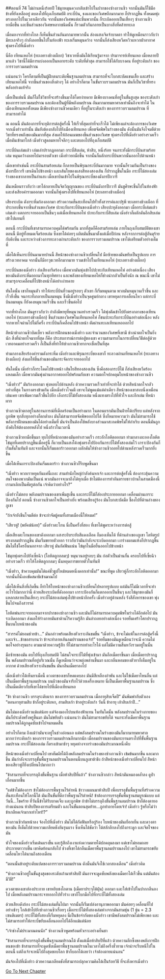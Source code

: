 ##ตอนที่ 74 ไม่ผ่านหนึ่งร้อยปี
ไข่มุกหมุนควงกลับเข้าไปในปากของซ่างกวนซิว จากนั้นมันก็ใช้มือข้างที่ยังเหลืออยู่ ตบลงไปที่ถุงเก็บสมบัติ กระบี่บิน, ธงและของวิเศษอีกมากมาย ก็ปรากฎขึ้น ทั้งหมดพุ่งตรงออกไปในเวลาเดียวกัน จากนั้นของวิเศษแต่ละชิ้นพวกนั้น ก็ระเบิดออกเป็นเสี่ยงๆ ซ่างกวนซิวยกมือขึ้น และชิ้นส่วนของวิเศษหลากชนิดนั้น ก็รวมตัวกันกลายเป็นบางสิ่งที่คล้ายทะเล

เมื่อมองจากที่ห่างไกล ก็เห็นชิ้นส่วนอันมากมายพวกนั้น ส่องแสงเจิดจ้าบาดตา ทำให้ดูเหมือนราวกับว่า มีทะเลจริงๆ กำลังลอยขึ้นไปในท้องฟ้า ทะเลเริ่มหมุนคว้าง จากนั้นก็ส่งเสียงหวีดหวิวแหวกฝ่าอากาศ พุ่งตรงไปที่เมิ่งฮ่าว

นี่คือ เทียนเหอไห่ (ทะเลทางช้างเผือก) วิชาเวทซึ่งมันได้เรียนรู้มาจาก ปรมาจารย์เทียนเหอ เมื่อหลายปีมาแล้ว วิชานี้ได้มีการแบ่งออกเป็นหลายระดับ ระดับที่ต่ำสุด สามารถใช้ได้กับบางคน ที่อยู่ระดับเก้า ของการรวบรวมลมปราณ

แน่นอนว่า ใครก็ตามที่เป็นผู้ฝึกตนระดับพื้นฐานลมปราณ สามารถที่จะโบกสะบัดแขนเสื้อ และสร้างเทียนเหอไห่นี้ จากชิ้นส่วนของสิ่งต่างๆ ได้ อย่างไรก็ตาม ในขั้นรวบรวมลมปราณ มันก็เป็นวิชาที่ทรงพลังอย่างแท้จริง

เมื่อเป็นเช่นนี้ มันก็ไม่ใช่วิชาที่จะสร้างขึ้นมาได้โดยง่ายดาย มีเพียงบางคนที่อยู่ในขั้นสูงสุด ของระดับเก้า ของการรวบรวมลมปราณ และต้องเป็นผู้ที่มีพลังลมปราณ อันมากมายมหาศาลเท่านั้นถึงจะทำได้ ในเมืองเทียนเหอทั้งหมด มีเพียงซ่างกวนซิวคนเดียว ที่อยู่ในระดับเก้า ของการรวบรวมลมปราณ ที่สามารถทำได้

ณ ตอนนี้ มันต้องการที่จะยุติการต่อสู้ครั้งนี้ ให้เร็วที่สุดเท่าที่จะเร็วได้ ไม่เพียงแต่จะต้องการของวิเศษจากเมิ่งฮ่าวเท่านั้น มันยังต้องกลับไปยังเมืองเทียนเหอ เพื่อขจัดพิษในร่างของมัน ดังนั้นมันจึงโจมตีด้วยวิชาที่ทรงพลังของมันมากที่สุด ส่งผลให้ก้อนเมฆของชิ้นส่วนของวิเศษ พุ่งตรงไปที่เมิ่งฮ่าวอย่างรวดเร็ว เมื่อมันเข้ามาใกล้ เมิ่งฮ่าวสูดลมหายใจลึกๆ และตบลงไปที่ถุงเก็บสมบัติ

กระบี่บินเล่มแล้ว เล่มเล่าปรากฎออกมา กระบี่สิบเล่ม, ห้าสิบ, หนึ่งร้อย จนกระทั่งมีกระบี่บินสามร้อยเล่ม หมุนคว้างลอยไปมารอบตัวเขา เมิ่งฮ่าวยกมือขึ้น จากนั้นก็ผลักกระบี่บินพวกนั้นออกไปด้านหน้า

เมื่อเขาทำเช่นนี้ กระบี่บินสามร้อยเล่ม ก็กลายเป็นพิรุณกระบี่อันมากมาย จากนั้นก็รวมกันเป็นร่างของมังกรปีกวารี เขาเดินไปข้างหน้า และเส้นใยของแสงสีทองสองเส้น ก็ปรากฎขึ้นในมือ กระบี่ไม้สองเล่ม ร่างของเขากลายเป็นลำแสง เมื่อเขาบินเข้าไปในพิรุณกระบี่ของมังกรปีกวารี

มันเหมือนราวกับว่า เขาได้กลายเป็นจิตวิญญาณของ กระบี่บินมังกรปีกวารี มันชูศีรษะขึ้นไปในท้องฟ้า และส่งเสียงคำรามออกมา จากนั้นก็พุ่งตรงไปที่เทียนเหอไห่ (ทะเลทางช้างเผือก)

เสียงระเบิด ดังกระหึ่มก้องออกมา สร้างความสั่นสะเทือนไปทั่วทั้งสวรรค์และปฐพี ทะเลทางช้างเผือก ที่ประกอบขึ้นจากชิ้นส่วนของวิเศษ ปะทะกับกระบี่บินของเมิ่งฮ่าว เสียงปะทุดังออกมา เมื่อกระบี่เล่มแล้วเล่มเล่า แตกกระจายออกเป็นชิ้นๆ แต่เมื่อเทียนเหอไห่ ปะทะกับกระบี่สิบเล่ม เมิ่งฮ่าวก็ผลักดันอีกสิบเล่มเข้าไปแทนที่

ตอนนี้ กระบี่บินที่เขาสามารถควบคุมได้พร้อมกัน มากที่สุดก็คือสามร้อยเล่ม ภายในถุงเก็บสมบัติของเขาตอนนี้ มีอยู่ทั้งหมดเจ็ดร้อยเล่ม ซึ่งเขาได้ค่อยๆ ผลิตมันขึ้นมาตั้งแต่เมื่อปีก่อน หลังจากการต่อสู้อันดุร้ายกับติงซิ่น และระหว่างช่วงการทะลวงผ่านระดับเก้า ของการรวบรวมลมปราณ เขาได้เตรียมตัวอย่างเต็มที่

เมื่อได้เห็นกระบี่บินมามายปานนี้ สีหน้าของซ่างกวนซิวเปลี่ยนไป มือซ้ายของมันขยับเป็นรูปแบบ การสร้างเวทอาคม จากนั้นก็มีอาวุธเวทอีกมากมาย รวมเข้าไปในเทียนเหอไห่ (ทะเลทางช้างเผือก)

กระบี่บินของเมิ่งฮ่าว ส่งเสียงกรีดร้อง เมื่อพวกมันพุ่งเข้าไปปะทะกับเทียนเหอไห่ อย่างต่อเนื่อง เสียงของมันดังกระหึ่มออกมาในทุกทิศทาง และพลังของเทียนเหอไห่ก็ช่างน่ากลัวเป็นยิ่งนัก ณ ขณะนี้ เขาไม่สามารุถจะเคลื่อนที่ไปข้างหน้าได้อย่างง่ายดาย 

ทันใดนั้น เขาก็หมุนตัว ทำให้กระบี่บินที่วนอยู่รอบๆ ตัวเขา ก็เริ่มหมุนตาม พวกมันหมุนวนเร็วขึ้น และเร็วยิ่งขึ้น จนกระทั่งกลายเป็นลมหมุน ซึ่งมีเมิ่งฮ่าวเป็นจุดศูนย์กลาง เขาหยุดการเคลื่อนไหว แต่กระบี่บินลมหมุน ก็ยังคงหมุนวนเร็วขึ้น และเร็วขึ้นต่อไป

จากที่ห่างไกล มันดูราวกับว่า กำลังมีพายุที่หมุนวนอย่างรวดเร็ว ได้พุ่งตัดเข้าไปยังตรงกลางของเทียนเหอไห่ (ทะเลทางช้างเผือก) ชิ้นส่วนของวิเศษในเทียนเหอไห่ ก็ชนปะทะกับกระบี่บินอย่างต่อเนื่อง หลังจากหายใจผ่านไปไม่กี่ครั้ง กระบี่บินก็เคลื่อนไปข้างหน้า ตัดผ่านทะเลเทียนเหอออกไป

สีหน้าซ่างกวนซิวบิดเบี้ยว พลังการฝึกตนของเมิ่งฮ่าว และจำนวนของวิเศษที่เขามี ช่างน่าตกใจเป็นยิ่งนัก สิ่งที่น่าตกใจมากที่สุด ก็คือ ประสบการณ์การต่อสู้ของเขา ความสามารถในการเปลี่ยนวิธีต่อสู้ด้วยเวทอาคมอย่างรวดเร็ว ก็เป็นสิ่งที่ทำให้ซ่างกวนซิวยากจะเชื่อเป็นที่สุด

ท่ามกลางเสียงร้องคำรามดังกระหึ่ม เมิ่งฮ่าวและพิรุณกระบี่ของเขาก็ ทะลวงผ่านเทียนเหอไห่ (ทะเลทางช้างเผือก) ส่งผลให้ชิ้นส่วนของมันกระจัดกระจายออกไป 

ทันใดนั้น เมิ่งฮ่าวก็กระโดดไปข้างหน้า เส้นใยสีทองสองเส้น ซึ่งคือสองกระบี่ไม้ ก็ส่งเสียงหวีดร้องแหลมเล็ก เมื่อพวกมันพุ่งผ่านอากาศออกไปพร้อมกับเขา ความตกใจปกคลุมใบหน้าของซ่างกวนซิว

“เมิ่งฮ่าว!” มันร้องออกมา พุ่งหลบไปด้านหลัง ด้วยความรวดเร็วเท่าที่จะทำได้ ด้วยสีหน้าตกใจกลัวอย่างที่สุด ในทางตรงข้ามกัน เมื่อเมิ่งฮ่าวโจมตี เขาจะไม่พูดแม้แต่คำเดียว สีหน้าของเขาสงบนิ่งเหมือนเช่นเคย เขาเพิ่มความเร็วขึ้นไปอีก เล็งกระบี่ไม้ทั้งสองเล่ม หนึ่งแทงตรงไปที่หัวใจ และอีกเล่ม ที่หน้าผาก

ซ่างกวนซิวตกอยู่ในสถานการณ์ที่เดือดร้อนเป็นอย่างมาก ในตอนแรกมันเป็นฝ่ายได้เปรียบ แต่หลังจากถูกพิษ ทุกสิ่งทุกอย่างก็ตกต่ำลง มันไม่สามารถขจัดพิษออกไปได้ ซึ่งก็หมายความว่า มันไม่สามารถใช้พลังการฝึกตนของมันได้อย่างเต็มที่ มันจำเป็นต้องใช้พลังบางส่วนมาสะกดพิษไม่ให้กำเริบ ตอนนี้มันถูกบังคับให้ต้องถอยหลังไป หนึ่งก้าวในเวลานี้

ซ่างกวนซิวยกมือขึ้นมา ทุบไปที่หน้าอกของมันอย่างรวดเร็ว กระอักโลหิตออกมา ท่ามกลางละอองโลหิต ไข่มุกที่เคยปรากฎขึ้นเมื่อครู่นี้ ก็แวบเป็นแสงโค้งพุ่งตรงไปป้องกันกระบี่ไม้ทั้งสองเล่มไว้ เกราะป้องกันก็เริ่มสั่นในทันที และจากนั้นก็เริ่มแตกร้าวออกมา ผลักดันให้ซ่างกวนซิวถอยไปด้านหลังรวดเร็วมากยิ่งขึ้น

เมื่อได้เห็นเกราะป้องกันเริ่มแตกร้าว ซ่างกวนซิวก็รีบพูดขึ้นมา 

“เมิ่งฮ่าว พวกเราหยุดกันแค่นี้เถอะ สามสำนักใหญ่กำลังค้นหาเจ้า และการต่อสู้ครั้งนี้ ต้องกระตุ้นความสนใจของพวกมันเป็นแน่ พวกมันอาจจะมาถึงได้ทุกเมื่อ ข้าไม่ต้องการทำอันตรายชาวบ้านในสามเมืองนี้ เรามาเลิกเป็นศัตรูต่อกัน เจ้าคิดว่าอย่างไร?”

เมิ่งฮ่าวไม่ตอบ พลังลมปราณของเขาเพิ่มสูงขึ้น และกระบี่ไม้ก็ส่องประกายออกมา เคลื่อนผ่านเกราะป้องกันไป ตอนนี้ ซ่างกวนซิวตกใจเป็นอย่างยิ่ง พร้อมเสียงกู่ร้อง มันโบกสะบัดมือ ชี้ลงไปที่ด้านล่างของภูเขา

“ถ้าเจ้ายังขืนโจมตีต่อ ข้าจะกำจัดผู้คนทั้งสามเมืองนี้ให้หมด!”

“เสียวหู่! (พยัคฆ์น้อย)” เมิ่งฮ่าวตะโกน นี่เป็นครั้งที่สอง ที่เขาได้พูดระหว่างการต่อสู้

เมื่อเสียงตะโกนของเขาดังออกมา แสงระยิบระยับสีแดงเลือด ก็มองเห็นได้ ที่ด้านล่างของภูเขา โลหิตรูปทรงกลมปรากฎขึ้น มันเริ่มขยายตัวออก ราวกับว่ามันกำลังจะระเบิดออกมา เงาร่างผอมแห้งก็ปรากฎขึ้น มันไม่ใช่ใครอื่นนอกจาก เสียวหู่ มันกัดฟันแน่น ไข่มุกในมือยื่นออกไปข้างหน้า

ไข่มุกพุ่งตรงไปยังเซี่ยฉิว (โลหิตลูกกลมๆ) หมุนวนอยู่รอบๆ มัน ก่อตัวเป็นม่านกั้น ครอบไปที่เซี่ยฉิวอย่างรวดเร็ว ทำให้โลหิตลูกกลมๆ นั้นหยุดการขยายตัวในทันที

“เมิ่งฮ่าว, ข้าควบคุมมันได้แค่ชั่วธูปไหม้หมดหนึ่งดอกเท่านั้น!” ขณะที่พูด เสียวหู่ก็กระอักโลหิตออกมา จากนั้นก็นั่งลงขัดสมาธิเข้าฌาณไป

เมื่อได้เห็นสิ่งที่เกิดขึ้น ก็ทำให้ใบหน้าของซ่างกวนซิวเปลี่ยนไปหลายรูปแบบ แต่มันก็ไม่มีเวลาที่จะทำอะไรไปมากกว่านี้ ด้วยเสียงระเบิดที่ดังออกมา เกราะป้องกันก็แตกออกเป็นชิ้นๆ และไข่มุกของมันก็แหลกสลายเป็นเสี่ยงๆ กระบี่ไม้สองเล่มพุ่งไปข้างหน้าอีกครั้ง เมิ่งฮ่าวอยู่ด้านหลัง รังสีสังหารของเขา พุ่งขึ้นไปจนถึงสวรรค์

โลหิตพ่นกระจายออกมาจากปากของซ่างกวนซิว และมันก็ไม่สามารถควบคุมพิษในร่างได้อีกต่อไป มันระเบิดออกมา ส่งผลให้ร่างกายมันชาด้านไร้ความรู้สึก มันล่าถอยอย่างต่อเนื่อง รอยยิ้มเศร้าโศกปรากฎขึ้นบนใบหน้าของมัน

“สวรรค์ไม่ยอมช่วยข้า…” มันกล่าวพร้อมเสียงหัวเราะอันขมขื่น “เมิ่งฮ่าว, ข้าจะไม่แพ้ในการต่อสู้ครั้งนี้ และเจ้า…ข้าขอสาบานว่า ข้าจะทำลายเส้นลมปราณของเจ้า!” รอยยิ้มของมันดูเหมือนว่าจะมี ความไม่พอใจอย่างรุนแรง ตามมาด้วยความรู้สึก ที่ไม่สามารถทำอะไรได้ แต่ไม่มีความสิ้นหวังรวมอยู่ในนั้น

มือซ้ายของมัน ตบไปที่ถุงเก็บสมบัติ ไม่สนใจกระบี่ไม้ที่พุ่งเข้ามา มันถือเม็ดยาขึ้นมา เมื่อเม็ดยาปรากฎขึ้น พลังลมปราณที่อยู่บริเวณนั้น ก็ดูเหมือนว่าจะพลุ่งพล่านขึ้นมา และกลิ่นหอมของตัวยาก็เต็มอยู่ในอากาศ ด้วยเสียงหัวเราะอันขมขื่น มันกลืนเม็ดยาลงไป

เมื่อเมิ่งฮ่าวได้เห็นยาเม็ดนี้ ดวงตาของเขาก็หดแคบลง มันมีสีเหลืองอำพัน และไม่ใช่เม็ดยาไหนอื่น แต่เป็นเม็ดยาพื้นฐานลมปราณ บนผิวของมันจารึกไว้ด้วยเครื่องหมาย นี่เป็นเม็ดยาพื้นฐานลมปราณ ซึ่งเป็นเม็ดเดียวกับที่เขาได้ขายไปที่เมืองเทียนเหอ

“ข้า ซ่างกวนซิว บรรลุระดับแรก ของการรวบรวมลมปราณ เมื่ออายุสิบเจ็ดปี” มันพึมพำกับตัวเอง “ตอนอายุสามสิบ ข้าก็อยู่ระดับหก, สามสิบเก้า ข้าอยู่ระดับเก้า วันนี้ ข้าอายุ เก้าสิบเก้าปี…” 

มันไม่มองเมิ่งฮ่าวแม้แต่น้อย แต่จ้องมองไปบนท้องฟ้าแทน ในทันใดนั้น พลังลมปราณในร่างกายของมันก็ประดังพรั่งพรูขึ้นมา มันไม่ขยับตัว แน่นอนว่า มันไม่สามารถขยับได้ จนกระทั่งเม็ดยาพื้นฐานลมปราณได้ถูกดูดซับเข้าไปจนหมดสิ้น

อย่างไรก็ตาม ถึงแม้ว่ามันจะอยู่ในช่วงอ่อนแอ แต่พลังลมปราณในร่างของมันก็มากมายมหาศาล มากกว่าระดับเก้า ของการรวบรวมลมปราณอีกมากนัก เมื่อลมปราณของมันทะยานตรงไปที่ขั้นพื้นฐานลมปราณ กระบี่ไม้สองเล่ม ก็ตรงเข้ามาช้าๆ หยุดห่างจากร่างของมันประมาณหนึ่งคืบ

สีหน้าของเมิ่งฮ่าวเปลี่ยนไป เขาสัมผัสได้ถึงพลังลมปราณในร่างของซ่างกวนซิว เข้มข้นมากขึ้น และมากขึ้น มันกำลังจะบรรลุขั้นพื้นฐานลมปราณในตอนนี้บนภูเขาต้าชิง ถ้าสีหน้าของเมิ่งฮ่าวเปลี่ยนไป สีหน้าของเสียวหู่ก็ยิ่งเปลี่ยนไปมากกว่า

“ข้าสามารถที่จะบรรลุถึงขั้นพื้นฐาน เมื่อห้าสิบปีที่แล้ว” ซ่างกวนซิวกล่าว สีหน้ามันหมองคล้ำลง ดูป่าเถื่อนมากขึ้น 

“แต่ข้าไม่ต้องการ ข้าไม่ต้องการพื้นฐานไร้ตำหนิ ข้าวางแผนมาห้าสิบปี เพื่อบรรลุขั้นพื้นฐานที่สร้างความสั่นสะเทือนให้โลกนี้ได้ มันเป็นขั้นที่ดีกว่าพื้นฐานไร้ตำหนิ! ข้าต้องการบรรลุขั้นพื้นฐานสมบูรณ์แบบ แต่วันนี้…โชคร้าย ที่วันนี้ข้าได้รับบาดเจ็บ และถูกพิษ ถ้าข้าไม่บรรลุถึงขั้นพื้นฐานลมปราณ ข้าก็ต้องตายอย่างแน่นอน ห้าสิบปีของการเตรียมตัว และในขั้นตอนสุดท้าย…ถูกทำลายโดยเจ้า! เมิ่งฮ่าว รู้หรือไม่ว่าข้าเกลียดเจ้ามากเท่าไหร่!?”

ซ่างกวนซิวก้มหน้าลง จ้องไปที่เมิ่งฮ่าว มันไม่ได้กัดฟันหรือกู่ร้อง ใบหน้าของมันเยือกเย็น และดวงตาของมัน ก็เต็มไปด้วยความเกลียดชังอันรุนแรง ซึ่งเห็นได้ชัดว่า ได้สลักลึกลงไปถึงกระดูก และจิตใจของมัน

หัวใจของเมิ่งฮ่าวเริ่มเต้นแรงขึ้น และรู้สึกถึงเงาแห่งความตายได้ปกคลุมลงมา แต่เขาไม่ยอมถอย ประกายตาวาบขึ้น เขาคิดย้อนกลับไป ช่วงที่เขาได้กลืนเม็ดยาพื้นฐานลมปราณลงไป เขาไม่สามารถขยับเคลื่อนไหวได้นานถึงสองเดือน

“ตอนนั้นข้าอยู่ระดับแปดของการรวบรวมลมปราณ ดังนั้นมันจึงใช้เวลาสองเดือน” เมิ่งฮ่าวคิด 

“ซ่างกวนซิวอยู่ในขั้นสูงสุดของระดับเก้ามาห้าสิบปี มันอาจจะดูดซับพลังของเม็ดยาได้เร็วขึ้น แต่มันต้องมีวิธี!” 

ดวงตาของเขาส่องประกาย เขาหยิบชงไถตาน (เม็ดยาประจุไต้ฝุ่น) ออกมา และใส่เข้าไปในปากกลืนลงไป เมื่อพลังลมปราณกระจายออกไปทั่วร่าง เขาก็โบกมือไปที่กระบี่ไม้ทั้งสองเล่ม

ด้วยเสียงดังก้อง กระบี่ไม้สองเล่มสั่นไปมา จากนั้นก็เริ่มเปล่งอานุภาพออกมา มันค่อยๆ เคลื่อนที่ไปอย่างช้าๆ ใกล้เข้าไปยังซ่างกวนซิวเรื่อยๆ เมื่อกระบี่ไม้ทั้งสองเล่มห่างจากมันสามชุ่น (1 ชุ่น = 2.3 เซนติเมตร) กระบี่ไม้ทั้งสองก็เริ่มหยุดลง นี่เป็นข้อจำกัดของเมิ่งฮ่าว เขามีพลังลมปราณไม่เพียงพอ และไม่สามารถทำให้กระบี่ขยับเคลื่อนออกไปได้อีกแม้แต่น้อย

“เจ้าช่างไม่ประมาณตนนัก” ซ่างกวนซิวพูดพร้อมหัวเราะอย่างเย็นชา 

“ข้าสามารถที่จะบรรลุถึงขั้นพื้นฐานลมปราณได้ ตั้งแต่เมื่อห้าสิบปีที่แล้ว ด้วยความลึกซึ้งของพลังการฝึกตนของข้า ข้าสามารถที่จะดูดซับเม็ดยาพื้นฐานลมปราณในเวลาไม่ถึงครึ่งชั่วยาม เจ้าน่าจะรีบหนีไปในตอนนี้ แต่ถึงเจ้าจะหนีไปถึงสุดขอบโลก ข้าก็บอกได้เลยว่า เจ้าต้องตายแน่นอน”

มันจ้องไปที่เมิ่งฮ่าว ด้วยความเกลียดชังที่สามารถปลุกความคิดได้เป็นร้อยวิธี ที่จะสังหารเมิ่งฮ่าว


[Go To Next Chapter]( ./75.md)